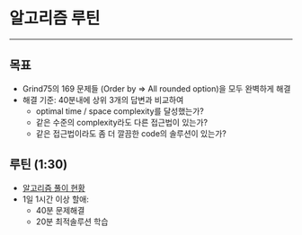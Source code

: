 # 알고리즘 루틴

---

## 목표

- Grind75의 169 문제들 (Order by ⇒ All rounded option)을 모두 완벽하게 해결
- 해결 기준: 40분내에 상위 3개의 답변과 비교하여
    - optimal time / space complexity를 달성했는가?
    - 같은 수준의 complexity라도 다른 접근법이 있는가?
    - 같은 접근법이라도 좀 더 깔끔한 code의 솔루션이 있는가?

## 루틴 (1:30)

- [알고리즘 풀이 현황](https://jakejeon.notion.site/bd73c8f06a5447afa1ea3f9e18a8fa77)
- 1일 1시간 이상 할애:
  - 40분 문제해결
  - 20분 최적솔루션 학습
